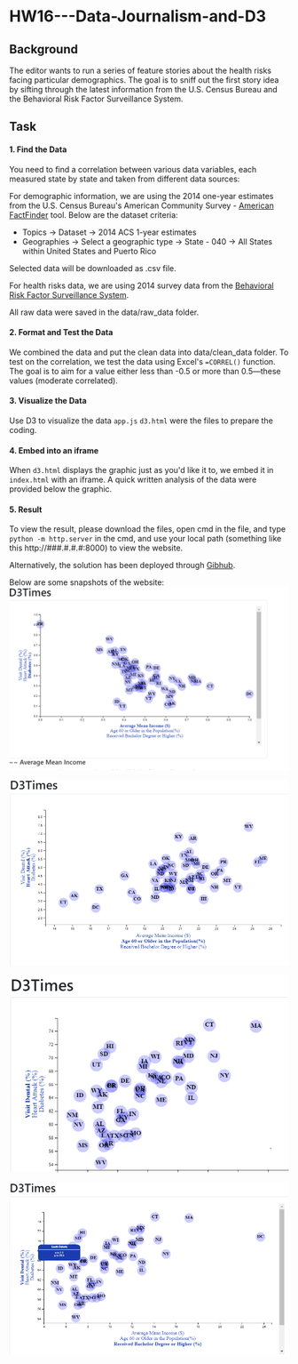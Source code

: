 # HW16---Data-Journalism-and-D3

## Background

The editor wants to run a series of feature stories about the health risks facing particular demographics. The goal is to sniff out the first story idea by sifting through the latest information from the U.S. Census Bureau and the Behavioral Risk Factor Surveillance System.

## Task
#### 1. Find the Data

You need to find a correlation between various data variables, each measured state by state and taken from different data sources: 

For demographic information, we are using the 2014 one-year estimates from the U.S. Census Bureau's American Community Survey - [American FactFinder](http://factfinder.census.gov/faces/nav/jsf/pages/searchresults.xhtml) tool. Below are the dataset criteria:

* Topics -> Dataset -> 2014 ACS 1-year estimates
* Geographies -> Select a geographic type -> State - 040 -> All States within United States and Puerto Rico

Selected data will be downloaded as .csv file.

For health risks data, we are using 2014 survey data from the [Behavioral Risk Factor Surveillance System](https://chronicdata.cdc.gov/Behavioral-Risk-Factors/BRFSS-2014-Overall/5ra3-ixqq). 

All raw data were saved in the data/raw_data folder. 

#### 2. Format and Test the Data

We combined the data and put the clean data into data/clean_data folder. To test on the correlation, we test the data using Excel's `=CORREL()` function. The goal is to aim for a value either less than -0.5 or more than 0.5—these values (moderate correlated).

#### 3. Visualize the Data

Use D3 to visualize the data `app.js` `d3.html` were the files to prepare the coding. 

#### 4. Embed into an iframe

When `d3.html` displays the graphic just as you'd like it to, we embed it in `index.html` with an iframe. A quick written analysis of the data were provided below the graphic.

#### 5. Result 

To view the result, please download the files, open cmd in the file, and type `python -m http.server` in the cmd, and use your local path (something like this http://###.#.#.#:8000) to view the website. 

Alternatively, the solution has been deployed through [Gibhub](https://zl14e161110.github.io/HW16---Data-Journalism-and-D3/.). 

Below are some snapshots of the website:
![1](Images/web1.png)

![2](Images/web2.png)

![3](Images/web3.png)

![4 with tooltip](Images/web4.png)
  


